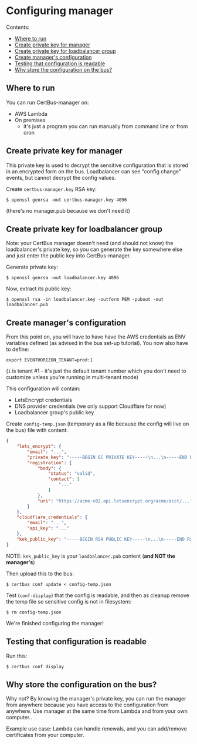 Configuring manager
===================

Contents:

- [Where to run](#where-to-run)
- [Create private key for manager](#create-private-key-for-manager)
- [Create private key for loadbalancer group](#create-private-key-for-loadbalancer-group)
- [Create manager's configuration](#create-managers-configuration)
- [Testing that configuration is readable](#testing-that-configuration-is-readable)
- [Why store the configuration on the bus?](#why-store-the-configuration-on-the-bus)


Where to run
------------

You can run CertBus-manager on:

- AWS Lambda
- On premises
    * it's just a program you can run manually from command line or from cron


Create private key for manager
------------------------------

This private key is used to decrypt the sensitive configuration that is stored in an
encrypted form on the bus. Loadbalancer can see "config change" events, but cannot decrypt
the config values.

Create `certbus-manager.key` RSA key:

```console
$ openssl genrsa -out certbus-manager.key 4096
```

(there's no manager.pub because we don't need it)


Create private key for loadbalancer group
-------------------------------------

Note: your CertBus manager doesn't need (and should not know) the loadbalancer's private key,
so you can generate the key somewhere else and just enter the public key into CertBus-manager.

Generate private key:

```console
$ openssl genrsa -out loadbalancer.key 4096
```

Now, extract its public key:

```console
$ openssl rsa -in loadbalancer.key -outform PEM -pubout -out loadbalancer.pub
```


Create manager's configuration
------------------------------

From this point on, you will have to have have the AWS credentials as ENV variables defined
(as advised in the bus set-up tutorial). You now also have to define:

```console
export EVENTHORIZON_TENANT=prod:1
```

(`1` is tenant #1 - it's just the default tenant number which you don't need to customize
unless you're running in multi-tenant mode)

This configuration will contain:

- LetsEncrypt credentials
- DNS provider credentials (we only support Cloudflare for now)
- Loadbalancer group's public key

Create `config-temp.json` (temporary as a file because the config will live on the bus) file with content:

```json
{
    "lets_encrypt": {
        "email": "...",
        "private_key": "-----BEGIN EC PRIVATE KEY-----\n...\n-----END EC PRIVATE KEY-----\n",
        "registration": {
            "body": {
                "status": "valid",
                "contact": [
                    "..."
                ]
            },
            "uri": "https://acme-v02.api.letsencrypt.org/acme/acct/..."
        }
    },
    "cloudflare_credentials": {
        "email": "...",
        "api_key": "..."
    },
    "kek_public_key": "-----BEGIN RSA PUBLIC KEY-----\n...\n-----END RSA PUBLIC KEY-----\n"
}

```

NOTE: `kek_public_key` is your `loadbalancer.pub` content (**and NOT the manager's**)

Then upload this to the bus:

```
$ certbus conf update < config-temp.json
```

Test (`conf-display`) that the config is readable, and then as cleanup remove the temp file
so sensitive config is not in filesystem:

```console
$ rm config-temp.json
```

We're finished configuring the manager!


Testing that configuration is readable
--------------------------------------

Run this:

```console
$ certbus conf display
```


Why store the configuration on the bus?
---------------------------------------

Why not? By knowing the manager's private key, you can run the manager from anywhere
because you have access to the configuration from anywhere. Use manager at the same time
from Lambda and from your own computer..

Example use case: Lambda can handle renewals, and you can add/remove certificates from
your computer.
